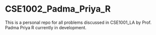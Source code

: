 # CSE1002_Padma_Priya_R
This is a personal repo for all problems discussed in CSE1001_LA by Prof. Padma Priya R currently in development.
